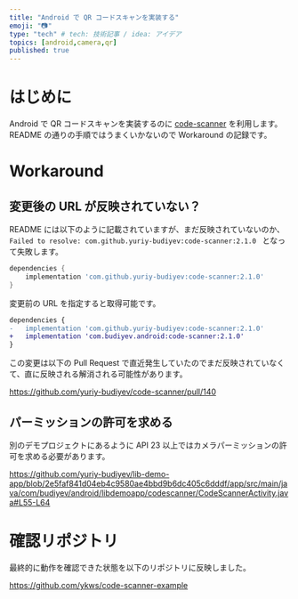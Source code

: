 ```yaml
---
title: "Android で QR コードスキャンを実装する"
emoji: "📷"
type: "tech" # tech: 技術記事 / idea: アイデア
topics: [android,camera,qr]
published: true 
---
```


# はじめに

Android で QR コードスキャンを実装するのに [code-scanner](https://github.com/yuriy-budiyev/code-scanner) を利用します。README の通りの手順ではうまくいかないので Workaround の記録です。

# Workaround
## 変更後の URL が反映されていない？

README には以下のように記載されていますが、まだ反映されていないのか、 `Failed to resolve: com.github.yuriy-budiyev:code-scanner:2.1.0
` となって失敗します。

```build.gradle
dependencies {
    implementation 'com.github.yuriy-budiyev:code-scanner:2.1.0'
}
```

変更前の URL を指定すると取得可能です。

```diff
dependencies {
-   implementation 'com.github.yuriy-budiyev:code-scanner:2.1.0'
+   implementation 'com.budiyev.android:code-scanner:2.1.0'
}
```

この変更は以下の Pull Request で直近発生していたのでまだ反映されていなくて、直に反映される解消される可能性があります。

https://github.com/yuriy-budiyev/code-scanner/pull/140

## パーミッションの許可を求める

別のデモプロジェクトにあるように API 23 以上ではカメラパーミッションの許可を求める必要があります。

https://github.com/yuriy-budiyev/lib-demo-app/blob/2e5faf841d04eb4c9580ae4bbd9b6dc405c6dddf/app/src/main/java/com/budiyev/android/libdemoapp/codescanner/CodeScannerActivity.java#L55-L64

# 確認リポジトリ

最終的に動作を確認できた状態を以下のリポジトリに反映しました。

https://github.com/ykws/code-scanner-example

